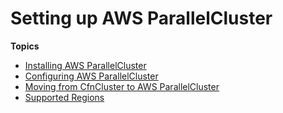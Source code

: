 # Setting up AWS ParallelCluster<a name="getting_started"></a>

**Topics**
+ [Installing AWS ParallelCluster](install.md)
+ [Configuring AWS ParallelCluster](getting-started-configuring-parallelcluster.md)
+ [Moving from CfnCluster to AWS ParallelCluster](moving-from-cfncluster-to-aws-parallelcluster.md)
+ [Supported Regions](supported-regions.md)